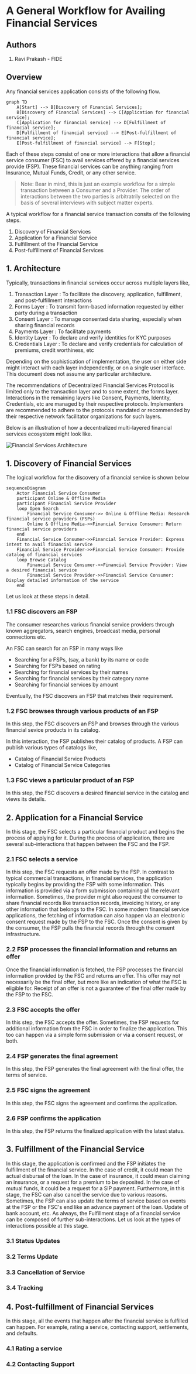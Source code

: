 # A General Workflow for Availing Financial Services

## Authors
1. Ravi Prakash - FIDE

## Overview

Any financial services application consists of the following flow. 

```mermaid
graph TD
    A[Start] --> B[Discovery of Financial Services];
    B[Discovery of Financial Services] --> C[Application for financial service];
    C[Application for financial service] --> D[Fulfillment of financial service];
    D[Fulfillment of financial service] --> E[Post-fulfillment of financial service];
    E[Post-fulfillment of financial service] --> F[Stop];
```

Each of these steps consist of one or more interactions that allow a financial service consumer (FSC) to avail services offered by a financial services provide (FSP). These financial services can be anything ranging from Insurance, Mutual Funds, Credit, or any other service. 

> Note: Bear in mind, this is just an example workflow for a simple transaction between a Consumer and a Provider. The order of interactions between the two parties is arbitratrily selected on the basis of several interviews with subject matter experts.

A typical workflow for a financial service transaction consits of the following steps.
1. Discovery of Financial Services
2. Application for a Financial Service
3. Fulfillment of the Financial Service
4. Post-fulfillment of Financial Services

## 1. Architecture
Typically, transactions in financial services occur across multiple layers like,
1. Transaction Layer : To facilitate the discovery, application, fulfillment, and post-fulfillment interactions
2. Forms Layer : To transmit form-based information requested by either party during a transaction
3. Consent Layer : To manage consented data sharing, especially when sharing financial records
4. Payments Layer : To facilitate payments 
5. Identity Layer : To declare and verify identities for KYC purposes
6. Credentials Layer : To declare and verify credentials for calculation of premiums, credit worthiness, etc

Depending on the sophistication of implementation, the user on either side might interact with each layer independently, or on a single user interface. This document does not assume any particular architecture. 

The recommendations of Decentralized Financial Services Protocol is limited only to the transaction layer and to some extent, the forms layer. Interactions in the remaining layers like Consent, Payments, Identity, Credentials, etc are managed by their respective protocols. Implementers are recommended to adhere to the protocols mandated or recommended by their respective network facilitator organizations for such layers.

Below is an illustration of how a decentralized multi-layered financial services ecosystem might look like.


![Financial Services Architecture](https://github.com/beckn/financial-services/assets/52468749/190e5b7e-0cbf-4a5d-b2a2-177795c33db2)


## 1. Discovery of Financial Services

The logical workflow for the discovery of a financial service is shown below

```mermaid
sequenceDiagram
    Actor Financial Service Consumer
    participant Online & Offline Media
    participant Financial Service Provider
    loop Open Search
        Financial Service Consumer->> Online & Offline Media: Research financial service providers (FSPs)
        Online & Offline Media->>Financial Service Consumer: Return financial service providers
    end
    Financial Service Consumer->>Financial Service Provider: Express intent to avail financial service
    Financial Service Provider->>Financial Service Consumer: Provide catalog of financial services
    loop Browse Catalog
        Financial Service Consumer->>Financial Service Provider: View a desired financial service
        Financial Service Provider->>Financial Service Consumer: Display detailed information of the service
    end
```

Let us look at these steps in detail. 

### 1.1 FSC discovers an FSP 
The consumer researches various financial service providers through known  aggregators, search engines, broadcast media, personal connections etc. 

An FSC can search for an FSP in many ways like
- Searching for a FSPs, (say, a bank) by its name or code
- Searching for FSPs based on rating
- Searching for financial services by their names
- Searching for financial services by their category name
- Searching for financial services by amount

Eventually, the FSC discovers an FSP that matches their requirement.

### 1.2 FSC browses through various products of an FSP
In this step, the FSC discovers an FSP and browses through the various financial sevice products in its catalog.

In this interaction, the FSP publishes their catalog of products. A FSP can publish various types of catalogs like,
- Catalog of Financial Service Products
- Catalog of Financial Service Categories

### 1.3 FSC views a particular product of an FSP
In this step, the FSC discovers a desired financial service in the catalog and views its details. 

## 2. Application for a Financial Service
In this stage, the FSC selects a particular financial product and begins the process of applying for it. During the process of application, there are several sub-interactions that happen between the FSC and the FSP. 

### 2.1 FSC selects a service
In this step, the FSC requests an offer made by the FSP. In contrast to typical commercial transactions, in financial services, the application typically begins by providing the FSP with some information. This information is provided via a form submission containing all the relevant information. Sometimes, the provider might also request the consumer to share financial records like  transaction records, invoicing history, or any other information that belongs to the FSC. In some modern financial service applications, the fetching of information can also happen via an electronic consent request made by the FSP to the FSC. Once the consent is given by the consumer, the FSP pulls the financial records through the consent infrastructure.

### 2.2 FSP processes the financial information and returns an offer
Once the financial information is fetched, the FSP processes the financial information provided by the FSC and returns an offer. This offer may not necessarily be the final offer, but more like an indication of what the FSC is eligible for. Receipt of an offer is not a guarantee of the final offer made by the FSP to the FSC.

### 2.3 FSC accepts the offer
In this step, the FSC accepts the offer. Sometimes, the FSP requests for additional information from the FSC in order to finalize the application. This too can happen via a simple form submission or via a consent request, or both. 

### 2.4 FSP generates the final agreement
In this step, the FSP generates the final agreement with the final offer, the terms of service.

### 2.5 FSC signs the agreement
In this step, the FSC signs the agreement and confirms the application.

### 2.6 FSP confirms the application
In this step, the FSP returns the finalized application with the latest status.

## 3. Fulfillment of the Financial Service
In this stage, the application is confirmed and the FSP initiates the fulfillment of the financial service. In the case of credit, it could mean the actual disbursal of the loan. In the case of insurance, it could mean claiming an insurance, or a request for a premium to be deposited. In the case of mutual funds, it could be a request for a SIP payment. Furthermore, in this stage, the FSC can also cancel the service due to various reasons. Sometimes, the FSP can also update the terms of service based on events at the FSP or the FSC's end like an advance payment of the loan. Update of bank account, etc. As always, the Fulfillment stage of a financial service can be composed of further sub-interactions. Let us look at the types of interactions possible at this stage. 

### 3.1 Status Updates

### 3.2 Terms Update

### 3.3 Cancellation of Service

### 3.4 Tracking

## 4. Post-fulfillment of Financial Services
In this stage, all the events that happen after the financial service is fulfilled can happen. For example, rating a service, contacting support, settlements, and defaults. 

### 4.1 Rating a service

### 4.2 Contacting Support



